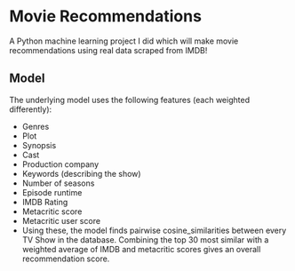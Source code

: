 # Movie Recommendations
 A Python machine learning project I did which will make movie recommendations using real data scraped from IMDB!
 
## Model
The underlying model uses the following features (each weighted differently):

- Genres
- Plot
- Synopsis
- Cast
- Production company
- Keywords (describing the show)
- Number of seasons
- Episode runtime
- IMDB Rating
- Metacritic score
- Metacritic user score
- Using these, the model finds pairwise cosine_similarities between every TV Show in the database. Combining the top 30 most similar with a weighted average of IMDB and metacritic scores gives an overall recommendation score.
